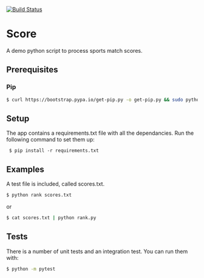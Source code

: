 [![Build Status](https://travis-ci.com/Draaak/score.svg?branch=master)](https://travis-ci.com/Draaak/score)
# Score
A demo python script to process sports match scores.
## Prerequisites
### Pip
```bash
$ curl https://bootstrap.pypa.io/get-pip.py -o get-pip.py && sudo python get-pip.py
```
## Setup
The app contains a requirements.txt file with all the dependancies.
Run the following command to set them up:
```
 $ pip install -r requirements.txt
```
## Examples
A test file is included, called scores.txt.
```bash
$ python rank scores.txt
```
or
```bash
$ cat scores.txt | python rank.py
```
## Tests
There is a number of unit tests and an integration test. You can run them with:
```bash
$ python -m pytest
```